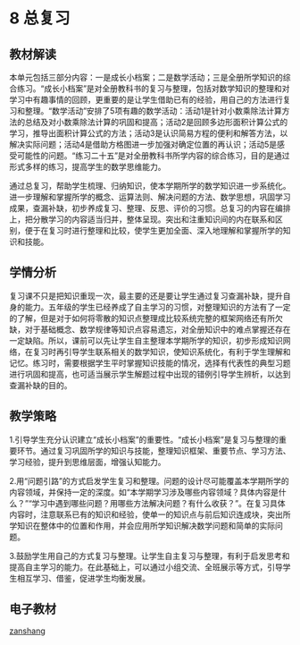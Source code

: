 # 8 总复习

## 教材解读

本单元包括三部分内容：一是成长小档案；二是数学活动；三是全册所学知识的综合练习。“成长小档案”是对全册教科书的复习与整理，包括对数学知识的整理和对学习中有趣事情的回顾，更重要的是让学生借助已有的经验，用自己的方法进行复习和整理。“数学活动”安排了5项有趣的数学活动：活动1是针对小数乘除法计算方法的总结及对小数乘除法计算的巩固和提高；活动2是回顾多边形面积计算公式的学习，推导出面积计算公式的方法；活动3是认识简易方程的便利和解答方法，以解决实际问题；活动4是借助方格图进一步加强对确定位置的再认识；活动5是感受可能性的问题。“练习二十五”是对全册教科书所学内容的综合练习，目的是通过形式多样的练习，提高学生的数学思维能力。

通过总复习，帮助学生梳理、归纳知识，使本学期所学的数学知识进一步系统化。进一步理解和掌握所学的概念、运算法则、解决问题的方法、数学思想，巩固学习成果，查漏补缺，初步养成复习、整理、反思、评价的习惯。总复习的内容在编排上，把分散学习的内容适当归并，整体呈现。突出和注重知识间的内在联系和区别，便于在复习时进行整理和比较，使学生更加全面、深入地理解和掌握所学的知识和技能。

## 学情分析

复习课不只是把知识重现一次，最主要的还是要让学生通过复习查漏补缺，提升自身的能力。五年级的学生已经养成了自主学习的习惯，对整理知识的方法有了一定的了解，但是对于如何将零散的知识点整理成比较系统完整的框架网络还有所欠缺，对于基础概念、数学规律等知识点容易遗忘，对全册知识中的难点掌握还存在一定缺陷。所以，课前可以先让学生自主整理本学期所学的知识，初步形成知识网络，在复习时再引导学生联系相关的数学知识，使知识系统化，有利于学生理解和记忆。练习时，需要根据学生平时掌握知识技能的情况，选择有代表性的典型习题进行巩固和提高，也可适当展示学生解题过程中出现的错例引导学生辨析，以达到查漏补缺的目的。

## 教学策略

1.引导学生充分认识建立“成长小档案”的重要性。“成长小档案”是复习与整理的重要环节。通过复习巩固所学的知识与技能，整理知识框架、重要节点、学习方法、学习经验，提升到思维层面，增强认知能力。

2.用“问题引路”的方式启发学生复习和整理。问题的设计尽可能覆盖本学期所学的内容领域，并保持一定的深度。如“本学期学习涉及哪些内容领域？具体内容是什么？”“学习中遇到哪些问题？用哪些方法解决问题？有什么收获？”。在复习具体内容时，注意联系已有的知识和经验，使单一的知识点与前后知识连成块，突出所学知识在整体中的位置和作用，并会应用所学知识解决数学问题和简单的实际问题。

3.鼓励学生用自己的方式复习与整理。让学生自主复习与整理，有利于启发思考和提高自主学习的能力。在此基础上，可以通过小组交流、全班展示等方式，引导学生相互学习、借鉴，促进学生均衡发展。

## 电子教材

<Epep grade="xxsx5a" :pep="1221001501141" :pages="109" :paged="115" ></Epep>

[zanshang](../res/zanshang.md ':include')